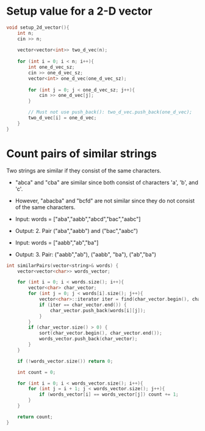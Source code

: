 # Setup value for a 2-D vector
```cpp
void setup_2d_vector(){
    int n;
    cin >> n;
    
    vector<vector<int>> two_d_vec(n);
    
    for (int i = 0; i < n; i++){
        int one_d_vec_sz;
        cin >> one_d_vec_sz;
        vector<int> one_d_vec(one_d_vec_sz);
        
        for (int j = 0; j < one_d_vec_sz; j++){
            cin >> one_d_vec[j];
        }

        // Must not use push_back(): two_d_vec.push_back(one_d_vec);
        two_d_vec[i] = one_d_vec;
    }
}
```
# Count pairs of similar strings

Two strings are similar if they consist of the same characters.

* "abca" and "cba" are similar since both consist of characters 'a', 'b', and 'c'.
* However, "abacba" and "bcfd" are not similar since they do not consist of the same characters.

* Input: words = ["aba","aabb","abcd","bac","aabc"]
* Output: 2. Pair ("aba","aabb") and ("bac","aabc")

* Input: words = ["aabb","ab","ba"]
* Output: 3. Pair: ("aabb","ab"), ("aabb", "ba"), ("ab","ba")

```cpp
int similarPairs(vector<string>& words) {
    vector<vector<char>> words_vector;

    for (int i = 0; i < words.size(); i++){
        vector<char> char_vector;
        for (int j = 0; j < words[i].size(); j++){
            vector<char>::iterator iter = find(char_vector.begin(), char_vector.end(), words[i][j]);
            if (iter == char_vector.end()) {
                char_vector.push_back(words[i][j]);
            }
        }
        if (char_vector.size() > 0) {
            sort(char_vector.begin(), char_vector.end());
            words_vector.push_back(char_vector);
        }
    }

    if (!words_vector.size()) return 0;

    int count = 0;

    for (int i = 0; i < words_vector.size(); i++){
        for (int j = i + 1; j < words_vector.size(); j++){
            if (words_vector[i] == words_vector[j]) count += 1;
        }
    }

    return count;
}
```

